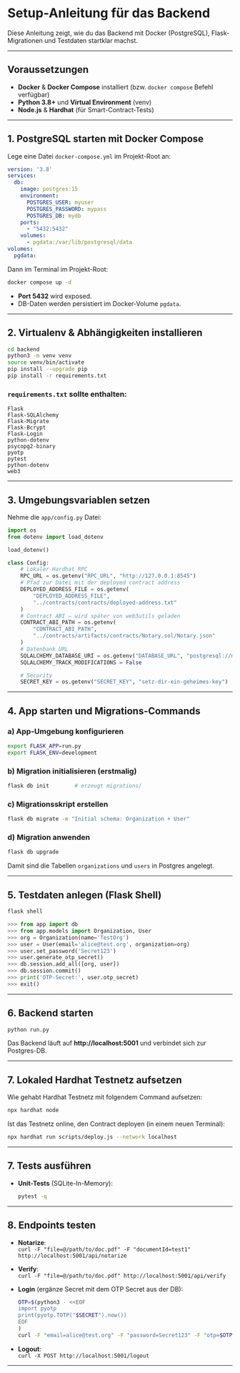 # Setup-Anleitung für das Backend

Diese Anleitung zeigt, wie du das Backend mit Docker (PostgreSQL), Flask-Migrationen und Testdaten startklar machst.

---

## Voraussetzungen

- **Docker** & **Docker Compose** installiert (bzw. `docker compose` Befehl verfügbar)
- **Python 3.8+** und **Virtual Environment** (venv)
- **Node.js** & **Hardhat** (für Smart-Contract-Tests)

---

## 1. PostgreSQL starten mit Docker Compose

Lege eine Datei `docker-compose.yml` im Projekt-Root an:

```yaml
version: '3.8'
services:
  db:
    image: postgres:15
    environment:
      POSTGRES_USER: myuser
      POSTGRES_PASSWORD: mypass
      POSTGRES_DB: mydb
    ports:
      - "5432:5432"
    volumes:
      - pgdata:/var/lib/postgresql/data
volumes:
  pgdata:
```

Dann im Terminal im Projekt-Root:

```bash
docker compose up -d
```

- **Port 5432** wird exposed.
- DB-Daten werden persistiert im Docker-Volume `pgdata`.

---

## 2. Virtualenv & Abhängigkeiten installieren

```bash
cd backend
python3 -m venv venv
source venv/bin/activate
pip install --upgrade pip
pip install -r requirements.txt
```

### `requirements.txt` sollte enthalten:
```
Flask
Flask-SQLAlchemy
Flask-Migrate
Flask-Bcrypt
Flask-Login
python-dotenv
psycopg2-binary
pyotp
pytest
python-dotenv
web3
```

---

## 3. Umgebungsvariablen setzen

Nehme die `app/config.py` Datei:
```python
import os
from dotenv import load_dotenv

load_dotenv()

class Config:
    # Lokaler Hardhat RPC
    RPC_URL = os.getenv("RPC_URL", "http://127.0.0.1:8545")
    # Pfad zur Datei mit der deployed contract address
    DEPLOYED_ADDRESS_FILE = os.getenv(
        "DEPLOYED_ADDRESS_FILE",
        "../contracts/contracts/deployed-address.txt"
    )
    # Contract ABI – wird später von web3utils geladen
    CONTRACT_ABI_PATH = os.getenv(
        "CONTRACT_ABI_PATH",
        "../contracts/artifacts/contracts/Notary.sol/Notary.json"
    )
    # Datenbank URL
    SQLALCHEMY_DATABASE_URI = os.getenv("DATABASE_URL", "postgresql://myuser:mypass@localhost:5432/mydb")
    SQLALCHEMY_TRACK_MODIFICATIONS = False

    # Security
    SECRET_KEY = os.getenv("SECRET_KEY", "setz-dir-ein-geheimes-key")


```
---

## 4. App starten und Migrations-Commands

### a) App-Umgebung konfigurieren

```bash
export FLASK_APP=run.py
export FLASK_ENV=development
```

### b) Migration initialisieren (erstmalig)

```bash
flask db init        # erzeugt migrations/
```

### c) Migrationsskript erstellen

```bash
flask db migrate -m "Initial schema: Organization + User"
```

### d) Migration anwenden

```bash
flask db upgrade
```

Damit sind die Tabellen `organizations` und `users` in Postgres angelegt.

---

## 5. Testdaten anlegen (Flask Shell)

```bash
flask shell
```

```python
>>> from app import db
>>> from app.models import Organization, User
>>> org = Organization(name='TestOrg')
>>> user = User(email='alice@test.org', organization=org)
>>> user.set_password('Secret123')
>>> user.generate_otp_secret()
>>> db.session.add_all([org, user])
>>> db.session.commit()
>>> print('OTP-Secret:', user.otp_secret)
>>> exit()
```
---

## 6. Backend starten

```bash
python run.py
```

Das Backend läuft auf **http://localhost:5001** und verbindet sich zur Postgres-DB.

---

## 7. Lokaled Hardhat Testnetz aufsetzen

Wie gehabt Hardhat Testnetz mit folgendem Command aufsetzen:

```bash
npx hardhat node
```

Ist das Testnetz online, den Contract deployen (in einem neuen Terminal):

```bash
npx hardhat run scripts/deploy.js --network localhost
```
---

## 7. Tests ausführen

- **Unit-Tests** (SQLite-In-Memory):
  ```bash
  pytest -q
  ```
---

## 8. Endpoints testen

- **Notarize**:  
  `curl -F "file=@/path/to/doc.pdf" -F "documentId=test1" http://localhost:5001/api/notarize`

- **Verify**:  
  `curl -F "file=@/path/to/doc.pdf" http://localhost:5001/api/verify`

- **Login** (ergänze Secret mit dem OTP Secret aus der DB):  
  ```bash
  OTP=$(python3 - <<EOF
  import pyotp
  print(pyotp.TOTP("$SECRET").now())
  EOF
  )
  curl -F "email=alice@test.org" -F "password=Secret123" -F "otp=$OTP" http://localhost:5001/login
  ```

- **Logout**:  
  `curl -X POST http://localhost:5001/logout`

---

